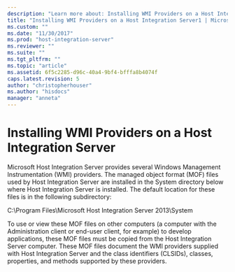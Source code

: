 ```yaml
---
description: "Learn more about: Installing WMI Providers on a Host Integration Server"
title: "Installing WMI Providers on a Host Integration Server1 | Microsoft Docs"
ms.custom: ""
ms.date: "11/30/2017"
ms.prod: "host-integration-server"
ms.reviewer: ""
ms.suite: ""
ms.tgt_pltfrm: ""
ms.topic: "article"
ms.assetid: 6f5c2285-d96c-40a4-9bf4-bfffa8b4074f
caps.latest.revision: 5
author: "christopherhouser"
ms.author: "hisdocs"
manager: "anneta"
---
```

# Installing WMI Providers on a Host Integration Server
Microsoft Host Integration Server provides several Windows Management Instrumentation (WMI) providers. The managed object format (MOF) files used by Host Integration Server are installed in the System directory below where Host Integration Server is installed. The default location for these files is in the following subdirectory:  
  
 C:\Program Files\Microsoft Host Integration Server 2013\System  
  
 To use or view these MOF files on other computers (a computer with the Administration client or end-user client, for example) to develop applications, these MOF files must be copied from the Host Integration Server computer. These MOF files document the WMI providers supplied with Host Integration Server and the class identifiers (CLSIDs), classes, properties, and methods supported by these providers.
